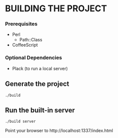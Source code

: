 BUILDING THE PROJECT
====================

### Prerequisites

 * Perl
   * Path::Class
 * CoffeeScript

### Optional Dependencies

 * Plack (to run a local server)

Generate the project
--------------------

    ./build

Run the built-in server
--------------------

    ./build server

Point your browser to http://localhost:1337/index.html
